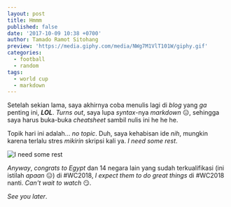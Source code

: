 ```yaml
---
layout: post
title: Hmmm
published: false
date: '2017-10-09 10:38 +0700'
author: Tamado Ramot Sitohang
preview: 'https://media.giphy.com/media/NWg7M1VlT101W/giphy.gif'
categories:
  - football
  - random
tags:
  - world cup
  - markdown
---
```

Setelah sekian lama, saya akhirnya coba menulis lagi di *blog* yang *ga* penting ini, ***LOL***.<!--more--> *Turns out*, saya lupa *syntax*-nya *markdown* 😑, sehingga saya harus buka-buka *cheatsheet* sambil nulis ini he he he.

Topik hari ini adalah... *no topic*. Duh, saya kehabisan ide *nih*, mungkin karena terlalu stres *mikirin* skripsi kali ya. *I need some rest*.

![I need some rest][rest]

*Anyway*, *congrats to Egypt* dan 14 negara lain yang sudah terkualifikasi (ini istilah *apaan* 😑) di #WC2018, *I expect them to do great things* di #WC2018 nanti. *Can't wait to watch* 😏.

*See you later*.

[rest]: https://media.giphy.com/media/NWg7M1VlT101W/giphy.gif
